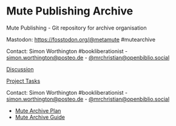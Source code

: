 # Mute Publishing Archive

Mute Publishing - Git repository for archive organisation

Mastodon: https://fosstodon.org/@metamute #mutearchive

Contact: Simon Worthington #bookliberationist - simon.worthington@posteo.de - [@mrchristian@openbiblio.social](https://openbiblio.social/@mrchristian) 

[Discussion](https://github.com/orgs/Mute-Publishing/discussions)

[Project Tasks](https://github.com/orgs/Mute-Publishing/projects/1)

Contact: Simon Worthington #bookliberationist - simon.worthington@posteo.de - [@mrchristian@openbiblio.social](https://openbiblio.social/@mrchristian) 

  * [Mute Archive Plan](https://demo.hedgedoc.org/s/glrS0p_3O)
  * [Mute Archive Guide](https://github.com/Mute-Publishing/mute-archive/wiki)
  


